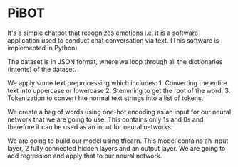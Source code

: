 # PiBOT

It's a simple chatbot that recognizes emotions i.e. it is a software application used to conduct chat conversation via text. (This software is implemented in Python)

The dataset is in JSON format, where we loop through all the dictionaries (intents) of the dataset.

We apply some text preprocessing which includes:
    1. Converting the entire text into uppercase or lowercase
    2. Stemming to get the root of the word.
    3. Tokenization to convert hte normal text strings into a list of tokens.

We create a bag of words using one-hot encoding as an input for our neural network that we are going to use. This contains only 1s and 0s and therefore it can be used as an input for neural networks.

We are going to build our model using tflearn.
This model contains an input layer, 2 fully connected hidden layers and an output layer. We are going to add regression and apply that to our neural network. 